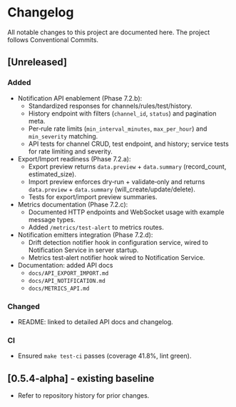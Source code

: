 # Changelog

All notable changes to this project are documented here. The project follows Conventional Commits.

## [Unreleased]

### Added
- Notification API enablement (Phase 7.2.b):
  - Standardized responses for channels/rules/test/history.
  - History endpoint with filters (`channel_id`, `status`) and pagination meta.
  - Per‑rule rate limits (`min_interval_minutes`, `max_per_hour`) and `min_severity` matching.
  - API tests for channel CRUD, test endpoint, and history; service tests for rate limiting and severity.
- Export/Import readiness (Phase 7.2.a):
  - Export preview returns `data.preview` + `data.summary` (record_count, estimated_size).
  - Import preview enforces dry‑run + validate‑only and returns `data.preview` + `data.summary` (will_create/update/delete).
  - Tests for export/import preview summaries.
- Metrics documentation (Phase 7.2.c):
  - Documented HTTP endpoints and WebSocket usage with example message types.
  - Added `/metrics/test-alert` to metrics routes.
- Notification emitters integration (Phase 7.2.d):
  - Drift detection notifier hook in configuration service, wired to Notification Service in server startup.
  - Metrics test‑alert notifier hook wired to Notification Service.
- Documentation: added API docs
  - `docs/API_EXPORT_IMPORT.md`
  - `docs/API_NOTIFICATION.md`
  - `docs/METRICS_API.md`

### Changed
- README: linked to detailed API docs and changelog.

### CI
- Ensured `make test-ci` passes (coverage 41.8%, lint green).

## [0.5.4-alpha] - existing baseline
- Refer to repository history for prior changes.

